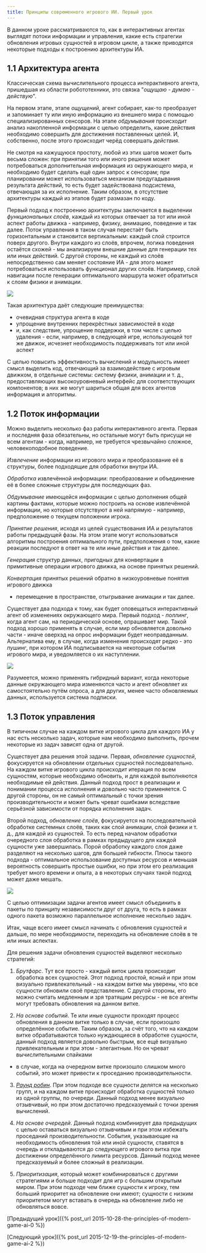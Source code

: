 ```yaml
---
title: Принципы современного игрового ИИ. Первый урок
---
```


В данном уроке рассматриваются то,  как в интерактивных агентах выглядят потоки
информации и  управления, какие есть  стратегии обновления игровых  сущностей в
игровом цикле,  а также приводятся  некоторые подходы к  построению архитектуры
ИА.

## 1.1 Архитектура агента

Классическая схема вычислительного процесса интерактивного агента, пришедшая из
области робототехники, это связка "*ощущаю - думаю - действую*".

На  первом  этапе,  этапе  *ощущений*, агент  собирает,  как-то  преобразует  и
запоминает ту или иную информацию из внешнего мира с помощью специализированных
сенсоров.  На  этапе  *обдумывания* происходит  анализ  накопленной  информации
с  целью  определить,  какие   действия  необходимо  совершить  для  достижения
поставленных  целей.  И, собственно,  после  этого  происходит черёд  совершать
*действия*.

Не  смотря  на кажущуюся  простоту,  любой  из  этих  шагов может  быть  весьма
сложен: при принятии того или  иного решения может потребоваться дополнительная
информация  из окружающего  мира, и  необходимо будет  сделать ещё  один запрос
к  сенсорам;  при  планировании может  использоваться  механизм  предугадывания
результата действий, то  есть будет задействована подсистема,  отвечающая за их
исполнение.  Таким образом,  в отсутствие  архитектуры каждый  из этапов  будет
размазан по коду.

Первый подход к построению  архитектуры заключается в выделении *функциональных
слоёв*,  каждый из  которых отвечает  за тот  или иной  аспект работы  движка -
например, физику,  анимацию, поведение  и так далее.  Поток управления  в таком
случая  перестаёт быть  горизонтальным и  становится вертикальным:  каждый слой
строится поверх  другого. Внутри  каждого из  слоёв, впрочем,  логика поведения
остаётся схожей  - мы  анализируем внешние  данные для  генерации тех  или иных
действий.  С другой  стороны, не  каждый  из слоёв  непосредственно сам  меняет
состояние ИА  - для  этого может  потребоваться использовать  функционал других
слоёв.  Например, слой  навигации после  генерации оптимального  маршрута может
обратиться к слоям физики и анимации.

![](/images/the-principles-of-modern-game-ai/1/1-layers.jpg)

Такая архитектура даёт следующие преимущества:

- очевидная структура агента в коде
- упрощение внутренних перекрёстных зависимостей в коде
- и, как следствие,  упрощение поддержки, в том числе с  целью удаления - если,
например, в следующей игре, использующей  тот же движок, исчезнет необходимость
поддерживать тот или иной аспект

С целью  повысить эффективность вычислений  и модульность имеет  смысл выделить
код,  отвечающий за  взаимодействие  с игровым  движком,  в отдельные  системы:
систему физики, анимации и т. д., предоставляющих высокоуровневый интерфейс для
соответствующих компонентов;  в них  же могут шариться  общая для  всех агентов
информация и алгоритмы.

## 1.2 Поток информации

Можно выделить несколько  фаз работы интерактивного агента.  Первая и последняя
фаза обязательны,  но остальные  могут быть  присущи не  всем агентам  - когда,
например, не требуется чрезвычайно сложное, человекоподобное поведение.

*Извлечение* информации из игрового мира и преобразование её в структуры, более
подходящие для обработки внутри ИА.

*Обработка*  извлечённой информации:  преобразование и  объединение её  в более
сложные структуры для последующих фаз.

*Обдумывание* имеющейся  информации с  целью дополнения общей  картины фактами,
которые  можно   построить  на   основе  извлечённой  информации,   но  которые
отсутствуют  а  ней напрямую  -  например,  предположение о  текущем  положении
игрока.

*Принятие  решения*, исходя  из  целей существования  ИА  и результатов  работы
предыдущей  фазы.  На  этом  этапе могут  использоваться  алгоритмы  построения
оптимального пути, предположения  о том, какие реакции последуют в  ответ на те
или иные действия и так далее.

*Генерация* структур  данных, пригодных для конвертации  в примитивные операции
игрового движка, на основе принятых решений.

*Конвертация* принятых решений обратно в низкоуровневые понятия игрового движка
- перемещение в пространстве, отыгрывание анимации и так далее.

Существует два  подхода к  тому, как будет  оповещаться интерактивный  агент об
изменениях окружающего  мира. Первый  подход - *поллинг*,  когда агент  сам, на
периодической основе, опрашивает  мир. Такой подход хорошо  применять в случае,
если мир обновляется  довольно части - иначе оверхэд на  опрос информации будет
неоправданным. Альтернатива ему,  в случае, когда изменения  происходят редко -
это *пушинг*, при котором ИА  подписывается на некоторые события игрового мира,
и уведомляется о их наступлении.

![](/images/the-principles-of-modern-game-ai/1/2-polling.jpg)

Разумеется,  можно   применять  гибридный   вариант,  когда   некоторые  данные
окружающего мира  изменяются часто  и агент  обновляет их  самостоятельно путём
опроса,  а для  других, менее  часто обновляемых  данных, используется  система
подписки.

## 1.3 Поток управления

В типичном  случае на  каждом витке игрового  цикла для каждого  ИА у  нас есть
несколько задач,  которые нам необходимо  выполнить, прочем некоторые  из задач
зависят одна от другой.

Существует   два  решения   этой   задачи.   Первая,  *обновление   сущностей*,
фокусируется на обновлении отдельных сущностей последовательно. На каждом витке
игрового  цикла  происходит  итерация  по всем  сущностям,  которые  необходимо
обновить, и для каждой выполняются необходимые ей действия. Данный подход прост
в реализации  и понимании процесса  исполнения и довольно часто  применяется. С
другой  стороны, он  не  самый оптимальный  с  точки зрения  производительности
и  может  быть чреват  ошибками  вследствие  серьёзной зависимости  от  порядка
исполнения задач.

Второй подход,  *обновление слоёв*, фокусируется на  последовательной обработке
системных слоёв, таких  как слой анимации, слой  физики и т. д.,  для каждой из
сущностей. То есть  перед началом обработки очередного слоя  обработка в рамках
предыдущего для каждой  сущности уже завершилась. Порой  обработку каждого слоя
даже разделяют на несколько шагов, для большей гибкости. Плюсы такого подхода -
оптимальное использование  доступных ресурсов  и меньшая  вероятность совершить
простые ошибки, но при  этом его реализация требует много времени  и опыта, а в
некоторых случаях такой подход может даже мешать.

![](/images/the-principles-of-modern-game-ai/1/3-updating-layers.jpg)

С  целью  оптимизации  задачи  агентов  имеет  смысл  объединить  в  пакеты  по
принципу независимости друг  от друга, то есть в рамках  одного пакета возможно
параллельное исполнение несколько задач.

Итак, чаще всего имеет смысл начинать  с обновления сущностей и дальше, по мере
необходимости, переходить на обновление слоёв в те или иных аспектах.

Для решения задачи обновления сущностей выделяют несколько стратегий:

1. *Брутфорс*.  Тут все просто -  каждый виток цикла происходит  обработка всех
сущностей. Этот подход простой, ясный и при этом визуально привлекательный - на
каждом витке мы уверены, что все сущности обновили своё представление. С другой
стороны, его  можно считать медленным  и зря тратящим  ресурсы - не  все агенты
могут требовать обновления на данном витке.

2. *На  основе событий*.  Те или  иные сущности  проходят процесс  обновления в
данном  витке  только в  случае,  если  произошло определённое  событие.  Таким
образом, за счёт того, что на  каждом витке обрабатываются только нуждающиеся в
обработке сущности, данный подход является  довольно быстрым, все ещё визуально
привлекательным и при этом -  элегантным. Но он чреват вычислительными спайками
- в случае, когда на очередном витке произошло слишком много событий, это может
привести к проседанию производительности.

3.  [*Раунд робин*][round-robin].  При  этом подходе  все  сущности делятся  на
несколько групп,  и на  каждом витке происходит  обработка сущностей  только из
одной группы, по очереди. Данный подход менее визуально отзывчивый, но при этом
достаточно предсказуемый с точки зрения вычислений.

4.  *На   основе  очередей*.  Данный   подход  комбинирует  два   предыдущих  с
целью  оставаться   визуально  отзывчивым   и  при  этом   избежать  проседаний
производительности. События,  указывающие на  необходимость обновления  той или
иной сущности, ставятся в очередь  и откладываются до следующего игрового витка
при достижении определённого лимита ресурсов. Данный подход менее предсказуемый
и более сложный в реализации.

5.  *Приоритизация*,  который может  комбинироваться  с  другими стратегиями  и
больше подходит  для игр с большим  открытым миром. При этом  подходе чем ближе
сущности к  игроку, тем больший приоритет  на обновление они имеют;  сущности с
низким приоритетом могут  вставать в очередь на обновление  либо не обновляться
вовсе.

[Предыдущий урок]({% post_url 2015-10-28-the-principles-of-modern-game-ai-0 %})

[Следующий урок]({% post_url 2015-12-19-the-principles-of-modern-game-ai-2 %})


[round-robin]: https://ru.wikipedia.org/wiki/Round-robin_(алгоритм)
